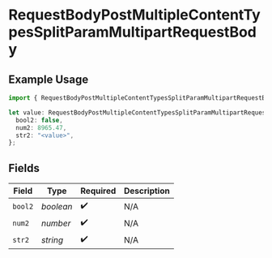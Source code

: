 # RequestBodyPostMultipleContentTypesSplitParamMultipartRequestBody

## Example Usage

```typescript
import { RequestBodyPostMultipleContentTypesSplitParamMultipartRequestBody } from "openapi/sdk/models/operations";

let value: RequestBodyPostMultipleContentTypesSplitParamMultipartRequestBody = {
  bool2: false,
  num2: 8965.47,
  str2: "<value>",
};
```

## Fields

| Field              | Type               | Required           | Description        |
| ------------------ | ------------------ | ------------------ | ------------------ |
| `bool2`            | *boolean*          | :heavy_check_mark: | N/A                |
| `num2`             | *number*           | :heavy_check_mark: | N/A                |
| `str2`             | *string*           | :heavy_check_mark: | N/A                |